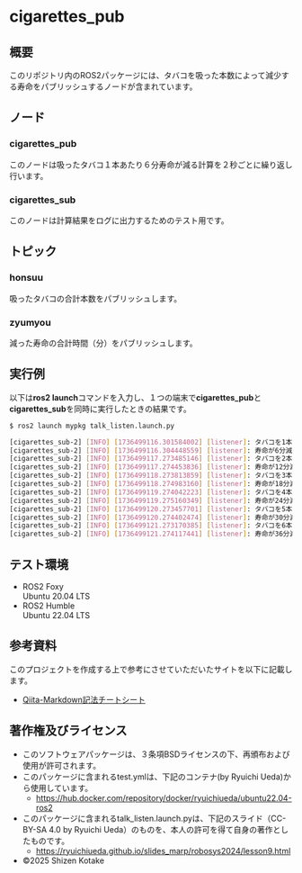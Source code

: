 # cigarettes_pub
## 概要
このリポジトリ内のROS2パッケージには、タバコを吸った本数によって減少する寿命をパブリッシュするノードが含まれています。
## ノード
### cigarettes_pub
このノードは吸ったタバコ１本あたり６分寿命が減る計算を２秒ごとに繰り返し行います。
### cigarettes_sub
このノードは計算結果をログに出力するためのテスト用です。
## トピック
### honsuu
吸ったタバコの合計本数をパブリッシュします。
### zyumyou
減った寿命の合計時間（分）をパブリッシュします。
## 実行例
以下は**ros2 launch**コマンドを入力し、１つの端末で**cigarettes_pub**と**cigarettes_sub**を同時に実行したときの結果です。

```bash
$ ros2 launch mypkg talk_listen.launch.py
```

```bash
[cigarettes_sub-2] [INFO] [1736499116.301584002] [listener]: タバコを1本吸いました
[cigarettes_sub-2] [INFO] [1736499116.304448559] [listener]: 寿命が6分減りました
[cigarettes_sub-2] [INFO] [1736499117.273485146] [listener]: タバコを2本吸いました
[cigarettes_sub-2] [INFO] [1736499117.274453836] [listener]: 寿命が12分減りました
[cigarettes_sub-2] [INFO] [1736499118.273813859] [listener]: タバコを3本吸いました
[cigarettes_sub-2] [INFO] [1736499118.274983160] [listener]: 寿命が18分減りました
[cigarettes_sub-2] [INFO] [1736499119.274042223] [listener]: タバコを4本吸いました
[cigarettes_sub-2] [INFO] [1736499119.275160349] [listener]: 寿命が24分減りました
[cigarettes_sub-2] [INFO] [1736499120.273457701] [listener]: タバコを5本吸いました
[cigarettes_sub-2] [INFO] [1736499120.274402474] [listener]: 寿命が30分減りました
[cigarettes_sub-2] [INFO] [1736499121.273170385] [listener]: タバコを6本吸いました
[cigarettes_sub-2] [INFO] [1736499121.274117441] [listener]: 寿命が36分減りました
```

## テスト環境
- ROS2 Foxy  
Ubuntu 20.04 LTS
- ROS2 Humble  
Ubuntu 22.04 LTS

## 参考資料
このプロジェクトを作成する上で参考にさせていただいたサイトを以下に記載します。
- [Qiita-Markdown記法チートシート](https://qiita.com/Qiita/items/c686397e4a0f4f11683d)  

## 著作権及びライセンス
- このソフトウェアパッケージは、３条項BSDライセンスの下、再頒布および使用が許可されます。  
- このパッケージに含まれるtest.ymlは、下記のコンテナ(by Ryuichi Ueda)から使用しています。  
    - https://hub.docker.com/repository/docker/ryuichiueda/ubuntu22.04-ros2  
- このパッケージに含まれるtalk_listen.launch.pyは、下記のスライド（CC-BY-SA 4.0 by Ryuichi Ueda）のものを、本人の許可を得て自身の著作としたものです。  
    - https://ryuichiueda.github.io/slides_marp/robosys2024/lesson9.html  
- ©2025 Shizen Kotake
